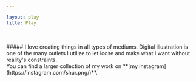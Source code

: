 ```yaml
---

layout: play
title: Play
---
```

<br>
##### I love creating things in all types of mediums.
Digital illustration is one of the many outlets I utilize to let loose and make what I want without reality's constraints.
<br>
You can find a larger collection of my work on **[my instagram](https://instagram.com/shur.png/)**.
